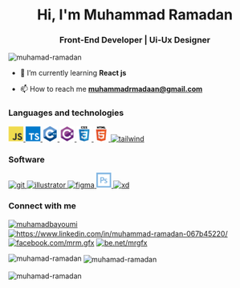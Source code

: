 <h1 align="center">Hi, I'm Muhammad Ramadan</h1>
<h3 align="center">Front-End Developer | Ui-Ux Designer</h3>

<p align="left"> <img src="https://komarev.com/ghpvc/?username=muhamad-ramadan&label=Profile%20views&color=7017a1&style=flat" alt="muhamad-ramadan" /> </p>

- 🌱 I’m currently learning **React js**

- 📫 How to reach me **muhammadrmadaan@gmail.com**



<h3 align="left">Languages and technologies</h3>
<p align="left">
<a href="https://developer.mozilla.org/en-US/docs/Web/JavaScript" target="_blank" rel="noreferrer"> <img src="https://raw.githubusercontent.com/devicons/devicon/master/icons/javascript/javascript-original.svg" alt="javascript" width="30" height="30"/> </a><a href="https://developer.mozilla.org/en-US/docs/Web/TypeScript" target="_blank" rel="noreferrer"> <img src="https://raw.githubusercontent.com/devicons/devicon/master/icons/typescript/typescript-original.svg" alt="typescript" width="30" height="30"/> </a><a href="https://www.w3schools.com/cpp/" target="_blank" rel="noreferrer"> <img src="https://raw.githubusercontent.com/devicons/devicon/master/icons/cplusplus/cplusplus-original.svg" alt="cplusplus" width="30" height="30"/> </a><a href="https://www.w3schools.com/cs/" target="_blank" rel="noreferrer"> <img src="https://raw.githubusercontent.com/devicons/devicon/master/icons/csharp/csharp-original.svg" alt="csharp" width="30" height="30"/> </a> <a href="https://www.w3schools.com/css/" target="_blank" rel="noreferrer"> <img src="https://raw.githubusercontent.com/devicons/devicon/master/icons/css3/css3-original-wordmark.svg" alt="css3" width="30" height="30"/> </a> <a href="https://www.w3.org/html/" target="_blank" rel="noreferrer"> <img src="https://raw.githubusercontent.com/devicons/devicon/master/icons/html5/html5-original-wordmark.svg" alt="html5" width="30" height="30"/> </a> <a href="https://tailwindcss.com/" target="_blank" rel="noreferrer"> <img src="https://www.vectorlogo.zone/logos/tailwindcss/tailwindcss-icon.svg" alt="tailwind" width="30" height="30"/> </a>
</p>



<h3 align="left">Software</h3>
<p align="left"> <a href="https://git-scm.com/" target="_blank" rel="noreferrer"> <img src="https://www.vectorlogo.zone/logos/git-scm/git-scm-icon.svg" alt="git" width="30" height="30"/> </a> <a href="https://www.adobe.com/in/products/illustrator.html" target="_blank" rel="noreferrer"> <img src="https://www.vectorlogo.zone/logos/adobe_illustrator/adobe_illustrator-icon.svg" alt="illustrator" width="30" height="30"/> </a> <a href="https://www.figma.com/" target="_blank" rel="noreferrer"> <img src="https://www.vectorlogo.zone/logos/figma/figma-icon.svg" alt="figma" width="30" height="30"/> </a> <a href="https://www.photoshop.com/en" target="_blank" rel="noreferrer"> <img src="https://raw.githubusercontent.com/devicons/devicon/master/icons/photoshop/photoshop-line.svg" alt="photoshop" width="30" height="30"/> </a> <a href="https://www.adobe.com/products/xd.html" target="_blank" rel="noreferrer"> <img src="https://cdn.worldvectorlogo.com/logos/adobe-xd.svg" alt="xd" width="30" height="30"/> </a> </p>



<h3 align="left">Connect with me</h3>
<p align="left">
<a href="https://twitter.com/muhamadbayoumi" target="blank"><img align="center" src="https://raw.githubusercontent.com/rahuldkjain/github-profile-readme-generator/master/src/images/icons/Social/twitter.svg" alt="muhamadbayoumi" height="30" width="30" margin-right="20" /></a>
<a href="https://linkedin.com/in/https://www.linkedin.com/in/muhammad-ramadan-067b45220/" target="blank"><img align="center" src="https://raw.githubusercontent.com/rahuldkjain/github-profile-readme-generator/master/src/images/icons/Social/linked-in-alt.svg" alt="https://www.linkedin.com/in/muhammad-ramadan-067b45220/" height="30" width="30" /></a>
<a href="https://fb.com/facebook.com/mrm.gfx" target="blank"><img align="center" src="https://raw.githubusercontent.com/rahuldkjain/github-profile-readme-generator/master/src/images/icons/Social/facebook.svg" alt="facebook.com/mrm.gfx" height="30" width="30" /></a>
<a href="https://www.behance.net/mrgfx" target="blank"><img align="center" src="https://raw.githubusercontent.com/rahuldkjain/github-profile-readme-generator/master/src/images/icons/Social/behance.svg" alt="be.net/mrgfx" height="30" width="30" /></a>
</p>

<p><img align="left" src="https://github-readme-stats.vercel.app/api/top-langs?username=muhamad-ramadan&show_icons=true&title_color=7a1779&text_color=b575f5&locale=en&layout=compact" alt="muhamad-ramadan" /></p>

<p>&nbsp;<img align="center" src="https://github-readme-stats.vercel.app/api?username=muhamad-ramadan&show_icons=true&title_color=7a17a1&text_color=b575f5&locale=en" alt="muhamad-ramadan" /></p>

<p><img align="center" src="https://github-readme-streak-stats.herokuapp.com/?user=muhamad-ramadan&" alt="muhamad-ramadan" /></p>

